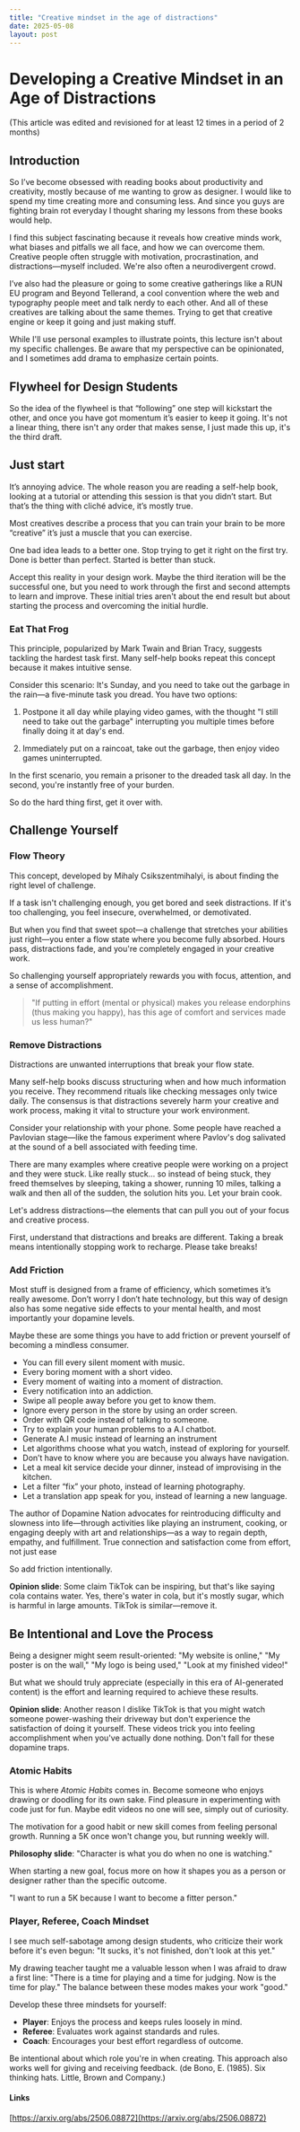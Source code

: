 ```yaml
---
title: "Creative mindset in the age of distractions"
date: 2025-05-08
layout: post
---
```


# Developing a Creative Mindset in an Age of Distractions

(This article was edited and revisioned for at least 12 times in a period of 2 months)

## Introduction

So I’ve become obsessed with reading books about productivity and creativity, mostly because of me wanting to grow as designer. I would like to spend my time creating more and consuming less. And since you guys are fighting brain rot everyday I thought sharing my lessons from these books would help.

I find this subject fascinating because it reveals how creative minds work, what biases and pitfalls we all face, and how we can overcome them. Creative people often struggle with motivation, procrastination, and distractions—myself included. We're also often a neurodivergent crowd.

I’ve also had the pleasure or going to some creative gatherings like a RUN EU program and Beyond Tellerand, a cool convention where the web and typography people meet and talk nerdy to each other. And all of these creatives are talking about the same themes. Trying to get that creative engine or keep it going and just making stuff.

While I'll use personal examples to illustrate points, this lecture isn't about my specific challenges. Be aware that my perspective can be opinionated, and I sometimes add drama to emphasize certain points.

## Flywheel for Design Students

So the idea of the flywheel is that “following” one step will kickstart the other, and once you have got momentum it’s easier to keep it going. It's not a linear thing, there isn't any order that makes sense, I just made this up, it's the third draft.

## Just start

It’s annoying advice. The whole reason you are reading a self-help book, looking at a tutorial or attending this session is that you didn’t start. But that’s the thing with cliché advice, it’s mostly true.

Most creatives describe a process that you can train your brain to be more “creative” it’s just a muscle that you can exercise.

One bad idea leads to a better one. Stop trying to get it right on the first try.
Done is better than perfect. Started is better than stuck.

Accept this reality in your design work. Maybe the third iteration will be the successful one, but you need to work through the first and second attempts to learn and improve. These initial tries aren't about the end result but about starting the process and overcoming the initial hurdle.

### Eat That Frog

This principle, popularized by Mark Twain and Brian Tracy, suggests tackling the hardest task first. Many self-help books repeat this concept because it makes intuitive sense.

Consider this scenario: It's Sunday, and you need to take out the garbage in the rain—a five-minute task you dread. You have two options:

1. Postpone it all day while playing video games, with the thought "I still need to take out the garbage" interrupting you multiple times before finally doing it at day's end.

2. Immediately put on a raincoat, take out the garbage, then enjoy video games uninterrupted.

In the first scenario, you remain a prisoner to the dreaded task all day. In the second, you're instantly free of your burden.

So do the hard thing first, get it over with.

## Challenge Yourself

### Flow Theory

This concept, developed by Mihaly Csikszentmihalyi, is about finding the right level of challenge.

If a task isn't challenging enough, you get bored and seek distractions. If it's too challenging, you feel insecure, overwhelmed, or demotivated.

But when you find that sweet spot—a challenge that stretches your abilities just right—you enter a flow state where you become fully absorbed. Hours pass, distractions fade, and you're completely engaged in your creative work.

So challenging yourself appropriately rewards you with focus, attention, and a sense of accomplishment.

> "If putting in effort (mental or physical) makes you release endorphins (thus making you happy), has this age of comfort and services made us less human?"

### Remove Distractions

Distractions are unwanted interruptions that break your flow state.

Many self-help books discuss structuring when and how much information you receive. They recommend rituals like checking messages only twice daily. The consensus is that distractions severely harm your creative and work process, making it vital to structure your work environment.

Consider your relationship with your phone. Some people have reached a Pavlovian stage—like the famous experiment where Pavlov's dog salivated at the sound of a bell associated with feeding time.

There are many examples where creative people were working on a project and they were stuck. Like really stuck... so instead of being stuck, they freed themselves by sleeping, taking a shower, running 10 miles, talking a walk and then all of the sudden, the solution hits you. Let your brain cook.

Let's address distractions—the elements that can pull you out of your focus and creative process.

First, understand that distractions and breaks are different. Taking a break means intentionally stopping work to recharge. Please take breaks!

### Add Friction

Most stuff is designed from a frame of efficiency, which sometimes it’s really awesome. Don’t worry I don’t hate technology, but this way of design also has some negative side effects to your mental health, and most importantly your dopamine levels.

Maybe these are some things you have to add friction or prevent yourself of becoming a mindless consumer.

- You can fill every silent moment with music.
- Every boring moment with a short video.
- Every moment of waiting into a moment of distraction.
- Every notification into an addiction.
- Swipe all people away before you get to know them.
- Ignore every person in the store by using an order screen.
- Order with QR code instead of talking to someone.
- Try to explain your human problems to a A.I chatbot.
- Generate A.I music instead of learning an instrument
- Let algorithms choose what you watch, instead of exploring for yourself.
- Don’t have to know where you are because you always have navigation.
- Let a meal kit service decide your dinner, instead of improvising in the kitchen.
- Let a filter “fix” your photo, instead of learning photography.
- Let a translation app speak for you, instead of learning a new language.

The author of Dopamine Nation advocates for reintroducing difficulty and slowness into life—through activities like playing an instrument, cooking, or engaging deeply with art and relationships—as a way to regain depth, empathy, and fulfillment. True connection and satisfaction come from effort, not just ease

So add friction intentionally.

**Opinion slide**: Some claim TikTok can be inspiring, but that's like saying cola contains water. Yes, there's water in cola, but it's mostly sugar, which is harmful in large amounts. TikTok is similar—remove it.

## Be Intentional and Love the Process

Being a designer might seem result-oriented: "My website is online," "My poster is on the wall," "My logo is being used," "Look at my finished video!"

But what we should truly appreciate (especially in this era of AI-generated content) is the effort and learning required to achieve these results.

**Opinion slide**: Another reason I dislike TikTok is that you might watch someone power-washing their driveway but don't experience the satisfaction of doing it yourself. These videos trick you into feeling accomplishment when you've actually done nothing. Don't fall for these dopamine traps.

### Atomic Habits

This is where _Atomic Habits_ comes in. Become someone who enjoys drawing or doodling for its own sake. Find pleasure in experimenting with code just for fun. Maybe edit videos no one will see, simply out of curiosity.

The motivation for a good habit or new skill comes from feeling personal growth. Running a 5K once won't change you, but running weekly will.

**Philosophy slide**: "Character is what you do when no one is watching."

When starting a new goal, focus more on how it shapes you as a person or designer rather than the specific outcome.

"I want to run a 5K because I want to become a fitter person."

### Player, Referee, Coach Mindset

I see much self-sabotage among design students, who criticize their work before it's even begun: "It sucks, it's not finished, don't look at this yet."

My drawing teacher taught me a valuable lesson when I was afraid to draw a first line: "There is a time for playing and a time for judging. Now is the time for play." The balance between these modes makes your work "good."

Develop these three mindsets for yourself:

- **Player**: Enjoys the process and keeps rules loosely in mind.
- **Referee**: Evaluates work against standards and rules.
- **Coach**: Encourages your best effort regardless of outcome.

Be intentional about which role you're in when creating. This approach also works well for giving and receiving feedback. (de Bono, E. (1985). Six thinking hats. Little, Brown and Company.)

#### Links

[https://arxiv.org/abs/2506.08872](https://arxiv.org/abs/2506.08872)
